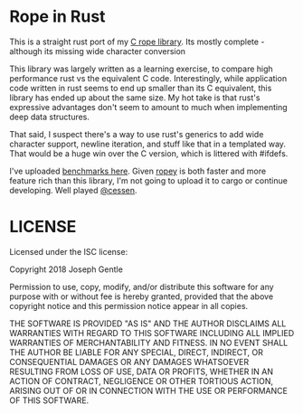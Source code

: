 # Rope in Rust

This is a straight rust port of my [C rope library](https://github.com/josephg/librope). Its mostly complete - although its missing wide character conversion

This library was largely written as a learning exercise, to compare high performance rust vs the equivalent C code. Interestingly, while application code written in rust seems to end up smaller than its C equivalent, this library has ended up about the same size. My hot take is that rust's expressive advantages don't seem to amount to much when implementing deep data structures.

That said, I suspect there's a way to use rust's generics to add wide character support, newline iteration, and stuff like that in a templated way. That would be a huge win over the C version, which is littered with #ifdefs.

I've uploaded [benchmarks here](https://josephg.com/ropereport/report/). Given [ropey](https://crates.io/crates/ropey) is both faster and more feature rich than this library, I'm not going to upload it to cargo or continue developing. Well played [@cessen](https://github.com/cessen).


# LICENSE

Licensed under the ISC license:

Copyright 2018 Joseph Gentle

Permission to use, copy, modify, and/or distribute this software for any purpose with or without fee is hereby granted, provided that the above copyright notice and this permission notice appear in all copies.

THE SOFTWARE IS PROVIDED "AS IS" AND THE AUTHOR DISCLAIMS ALL WARRANTIES WITH REGARD TO THIS SOFTWARE INCLUDING ALL IMPLIED WARRANTIES OF MERCHANTABILITY AND FITNESS. IN NO EVENT SHALL THE AUTHOR BE LIABLE FOR ANY SPECIAL, DIRECT, INDIRECT, OR CONSEQUENTIAL DAMAGES OR ANY DAMAGES WHATSOEVER RESULTING FROM LOSS OF USE, DATA OR PROFITS, WHETHER IN AN ACTION OF CONTRACT, NEGLIGENCE OR OTHER TORTIOUS ACTION, ARISING OUT OF OR IN CONNECTION WITH THE USE OR PERFORMANCE OF THIS SOFTWARE.